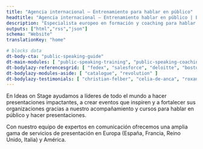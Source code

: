 ```yaml
---
title: "Agencia internacional – Entrenamiento para hablar en público"
headtitle: "Agencia internacional – Entrenamiento hablar en público | España"
description: "Especialista europeo en formación y coaching para hablar en público y oratoria, y preparación de presentaciones efectivas e impactantes"
outputs: ["html","rss","json"]
schema: "Website"
translationKey: "home"

# blocks data
dt-body-cta: "public-speaking-guide"
dt-main-modules: [ "public-speaking-training", "public-speaking-coaching", "presentation-creation" ]
dt-bodylazy-referencesgrid: [ "fedex", "salesforce", "deloitte", "boston-scientific", "google", "disney", "wbg", "ashoka", "lacoste", "business-france", "safran", "colombus-consulting", "edf", "loreal", "pierre-fabre", "insead", "em-lyon", "biogen"  ]
dt-bodylazy-modules-aside: [ "catalogue", "revolution" ]
dt-bodylazy-testimonials: [ "christian-felber", "celia-de-anca", "roxanne-varza", "cesar-harada", "nicolas-beau" ]
---
```

En Ideas on Stage ayudamos a líderes de todo el mundo a hacer presentaciones impactantes, a crear eventos que inspiren y a fortalecer sus organizaciones gracias a nuestro acompañamiento y cursos para hablar en público y hacer presentaciones.

Con nuestro equipo de expertos en comunicación ofrecemos una amplia gama de servicios de presentación en Europa (España, Francia, Reino Unido, Italia) y América.
